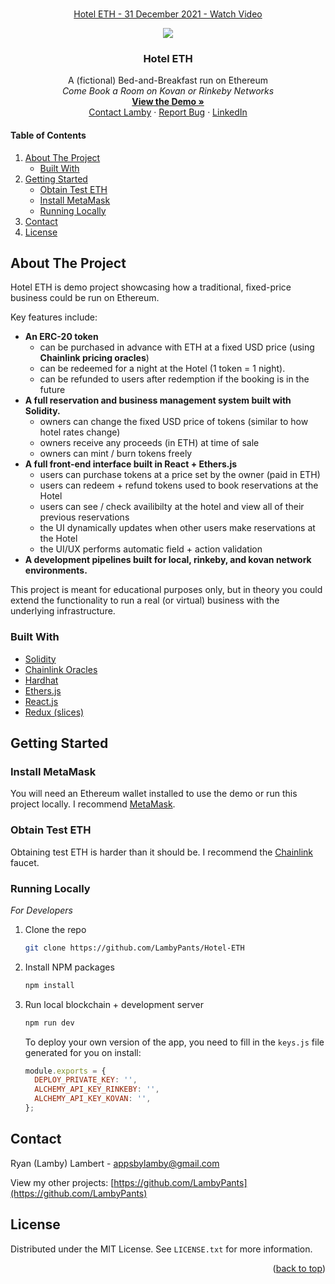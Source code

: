 <div id="top"></div>
<br />
<div align="center">

<a href="https://www.loom.com/share/d34e732682174326b9174b540aeffd49">
    <p>Hotel ETH - 31 December 2021 - Watch Video</p>
    <img style="max-width:300px;" src="https://cdn.loom.com/sessions/thumbnails/d34e732682174326b9174b540aeffd49-with-play.gif">
  </a>
  <h3 align="center">Hotel ETH</h3>

  <p align="center">
    A (fictional) Bed-and-Breakfast run on Ethereum
    <br />
     <em>Come Book a Room on Kovan or Rinkeby Networks</em>
     <br />
    <a href="https://github.com/othneildrew/Best-README-Template"><strong>View the Demo »</strong></a>
    <br />
    <a  title="contact developer" href="mailto:appsbylamby@gmail.com">Contact Lamby</a>
    ·
    <a href="https://github.com/LambyPants/Hotel-ETH/issues">Report Bug</a>
    ·
    <a href="https://www.linkedin.com/in/ryan-lambert-58202596/"">LinkedIn</a>
  </p>
</div>

#### Table of Contents

  <ol>
    <li>
      <a href="#about-the-project">About The Project</a>
      <ul>
        <li><a href="#built-with">Built With</a></li>
      </ul>
    </li>
    <li>
      <a href="#getting-started">Getting Started</a>
      <ul>
        <li><a href="#obtain-test-ETH">Obtain Test ETH</a></li>
        <li><a href="#install-metamask">Install MetaMask</a></li>
        <li><a href="#running-locally">Running Locally</a></li>
      </ul>
    </li>
    <li><a href="#contact">Contact</a></li>
    <li><a href="#license">License</a></li>
  </ol>

<!-- ABOUT THE PROJECT -->

## About The Project

Hotel ETH is demo project showcasing how a traditional, fixed-price business could be run on Ethereum.

Key features include:

- <strong>An ERC-20 token</strong>
  - can be purchased in advance with ETH at a fixed USD price (using <strong>Chainlink pricing oracles</strong>)
  - can be redeemed for a night at the Hotel (1 token = 1 night).
  - can be refunded to users after redemption if the booking is in the future
- <strong>A full reservation and business management system built with Solidity.</strong>
  - owners can change the fixed USD price of tokens (similar to how hotel rates change)
  - owners receive any proceeds (in ETH) at time of sale
  - owners can mint / burn tokens freely
- <strong>A full front-end interface built in React + Ethers.js</strong>
  - users can purchase tokens at a price set by the owner (paid in ETH)
  - users can redeem + refund tokens used to book reservations at the Hotel
  - users can see / check availibilty at the hotel and view all of their previous reservations
  - the UI dynamically updates when other users make reservations at the Hotel
  - the UI/UX performs automatic field + action validation
- <strong>A development pipelines built for local, rinkeby, and kovan network environments.</strong>

This project is meant for educational purposes only, but in theory you could extend the functionality to run a real (or virtual) business with the underlying infrastructure.

### Built With

- [Solidity](https://docs.soliditylang.org/en/v0.8.11/)
- [Chainlink Oracles](https://data.chain.link/)
- [Hardhat](https://hardhat.org/getting-started/)
- [Ethers.js](https://docs.ethers.io/v5/single-page/)
- [React.js](https://reactjs.org/)
- [Redux (slices)](https://redux-toolkit.js.org/api/createslice)

## Getting Started

### Install MetaMask

You will need an Ethereum wallet installed to use the demo or run this project locally. I recommend [MetaMask](https://metamask.io/).

### Obtain Test ETH

Obtaining test ETH is harder than it should be. I recommend the [Chainlink](https://faucets.chain.link/) faucet.

### Running Locally

_For Developers_

1. Clone the repo
   ```sh
   git clone https://github.com/LambyPants/Hotel-ETH
   ```
2. Install NPM packages
   ```sh
   npm install
   ```
3. Run local blockchain + development server

   ```sh
   npm run dev
   ```

   To deploy your own version of the app, you need to fill in the `keys.js` file generated for you on install:

   ```js
   module.exports = {
     DEPLOY_PRIVATE_KEY: '',
     ALCHEMY_API_KEY_RINKEBY: '',
     ALCHEMY_API_KEY_KOVAN: '',
   };
   ```

<!-- CONTACT -->

## Contact

Ryan (Lamby) Lambert - appsbylamby@gmail.com

View my other projects: [https://github.com/LambyPants](https://github.com/LambyPants)

## License

Distributed under the MIT License. See `LICENSE.txt` for more information.

<p align="right">(<a href="#top">back to top</a>)</p>
